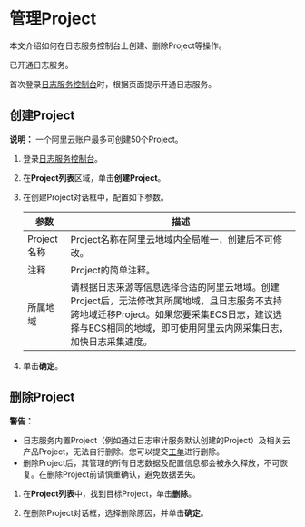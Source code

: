 # 管理Project

本文介绍如何在日志服务控制台上创建、删除Project等操作。

已开通日志服务。

首次登录[日志服务控制台](https://sls.console.aliyun.com)时，根据页面提示开通日志服务。

## 创建Project

**说明：** 一个阿里云账户最多可创建50个Project。

1.  登录[日志服务控制台](https://sls.console.aliyun.com)。

2.  在**Project列表**区域，单击**创建Project**。

3.  在创建Project对话框中，配置如下参数。

    |参数|描述|
    |--|--|
    |Project名称|Project名称在阿里云地域内全局唯一，创建后不可修改。|
    |注释|Project的简单注释。|
    |所属地域|请根据日志来源等信息选择合适的阿里云地域。创建Project后，无法修改其所属地域，且日志服务不支持跨地域迁移Project。如果您要采集ECS日志，建议选择与ECS相同的地域，即可使用阿里云内网采集日志，加快日志采集速度。 |

4.  单击**确定**。


## 删除Project

**警告：**

-   日志服务内置Project（例如通过日志审计服务默认创建的Project）及相关云产品Project，无法自行删除。您可以提交[工单](https://workorder-intl.console.aliyun.com/console.htm?spm=a2796.7919406.0.dcontactus3.676a2d23RjosdV#/ticket/add/?productId=1210)进行删除。
-   删除Project后，其管理的所有日志数据及配置信息都会被永久释放，不可恢复。在删除Project前请慎重确认，避免数据丢失。

1.  在**Project列表**中，找到目标Project，单击**删除**。

2.  在删除Project对话框，选择删除原因，并单击**确定**。


